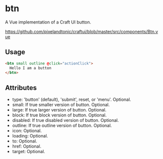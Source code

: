 # btn

A Vue implementation of a Craft UI button.

https://github.com/pixelandtonic/craftui/blob/master/src/components/Btn.vue

## Usage

```html
<btn small outline @click="actionClick">
  Hello I am a button
</btn>
```

## Attributes

- type: 'button' (default), 'submit', reset, or 'menu'. Optional.
- small: If true smaller version of button. Optional.
- large: If true larger version of button. Optional.
- block: If true block version of button. Optional.
- disabled: If true disabled version of button. Optional.
- outline: If true outline version of button. Optional.
- icon: Optional.
- loading: Optional.
- to: Optional.
- href: Optional.
- target: Optional.
